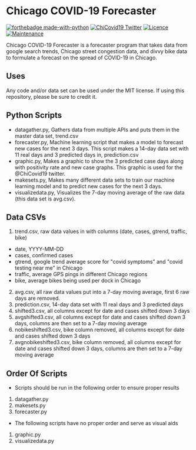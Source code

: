 # Chicago COVID-19 Forecaster
[![forthebadge made-with-python](https://img.shields.io/badge/python-%2314354C.svg?&style=for-the-badge&logo=python&logoColor=white)](https://www.python.org/)
[![ChiCovid19 Twitter](https://img.shields.io/badge/ChiCovid19-%231DA1F2.svg?&style=for-the-badge&logo=Twitter&logoColor=white)](https://twitter.com/chicovid19/)
[![Licence](https://img.shields.io/github/license/Ileriayo/markdown-badges?style=for-the-badge)](./LICENSE)
[![Maintenance](https://img.shields.io/badge/Maintained%3F-yes-green.svg?&style=for-the-badge)]()

Chicago COVID-19 Forecaster is a forecaster program that takes data from google search trends, Chicago street congestion data, and divvy bike data to formulate a forecast on the spread of COVID-19 in Chicago. 

## Uses
Any code and/or data set can be used under the MIT license. If using this repository, please be sure to credit it.

## Python Scripts 
- datagather.py, Gathers data from multiple APIs and puts them in the master data set, trend.csv
- forecaster.py, Machine learning script that makes a model to forecast new cases for the next 3 days. This script makes a 14-day data set with 11 real days and 3 predicted days in, prediction.csv
- graphic.py, Makes a graphic to show the 3 predicted case days along with positivity rate and new case graphs. This graphic is used for the @ChiCovid19 twitter.
- makesets.py, Makes many different data sets to train our machine learning model and to predict new cases for the next 3 days. 
- visualizedata.py, Visualizes the 7-day moving average of the raw data (this data set is avg.csv).

## Data CSVs
1. trend.csv, raw data values in with columns (date, cases, gtrend, traffic, bike)
  - date, YYYY-MM-DD
  - cases, confirmed cases
  - gtrend, google trend average score for "covid symptoms" and "covid testing near me" in Chicago
  - traffic, average GPS pings in different Chicago regions
  - bike, average bikes being used per dock in Chicago
2. avg.csv, all raw data values put into a 7-day moving average, first 6 raw days are removed.
3. prediction.csv, 14-day data set with 11 real days and 3 predicted days
4. shifted3.csv, all columns except for date and cases shifted down 3 days
5. avgshifted3.csv, all columns except for date and cases shifted down 3 days, columns are then set to a 7-day moving average
6. nobikeshifted3.csv, bike column removed, all columns except for date and cases shifted down 3 days
7. avgnobikeshifted3.csv, bike column removed, all columns except for date and cases shifted down 3 days, columns are then set to a 7-day moving average

## Order Of Scripts
- Scripts should be run in the following order to ensure proper results
1. datagather.py
2. makesets.py
3. forecaster.py
- The following scripts have no proper order and serve as visual aids
1. graphic.py
2. visualizedata.py
